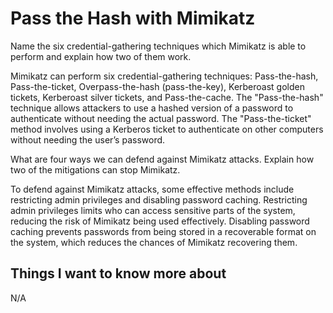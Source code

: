 # Pass the Hash with Mimikatz

Name the six credential-gathering techniques which Mimikatz is able to perform and explain how two of them work.

Mimikatz can perform six credential-gathering techniques: Pass-the-hash, Pass-the-ticket, Overpass-the-hash (pass-the-key), Kerberoast golden tickets, Kerberoast silver tickets, and Pass-the-cache. The "Pass-the-hash" technique allows attackers to use a hashed version of a password to authenticate without needing the actual password. The "Pass-the-ticket" method involves using a Kerberos ticket to authenticate on other computers without needing the user’s password.

What are four ways we can defend against Mimikatz attacks. Explain how two of the mitigations can stop Mimikatz.

To defend against Mimikatz attacks, some effective methods include restricting admin privileges and disabling password caching. Restricting admin privileges limits who can access sensitive parts of the system, reducing the risk of Mimikatz being used effectively. Disabling password caching prevents passwords from being stored in a recoverable format on the system, which reduces the chances of Mimikatz recovering them.

## Things I want to know more about

N/A